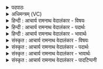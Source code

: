 <details><summary>पदपाठः</summary>

याः꣢। ते꣣। धा꣡राः꣢꣯। म꣣धुश्चु꣡तः꣢। म꣣धु। श्चु꣡तः꣢꣯। अ꣡सृ꣢꣯ग्रम्। इ꣣न्दो। ऊत꣡ये꣢। ता꣡भिः꣢꣯। प꣣वि꣡त्र꣢म्। आ। अ꣣सदः। ९७९।
</details>

<details><summary>अधिमन्त्रम् (VC)</summary>

- पवमानः सोमः
- जमदग्निर्भार्गवः
- गायत्री
- षड्जः
</details>

<details><summary>हिन्दी : आचार्य रामनाथ वेदालंकार - विषयः</summary>

प्रथम मन्त्र में जगत्पति परमेश्वर से प्रार्थना की गयी है।
</details>

<details><summary>हिन्दी : आचार्य रामनाथ वेदालंकार - पदार्थः</summary>

पदार्थान्वयभाषाः -  हे(इन्दो)आह्लाद देनेवाले,चन्द्रतुल्य,रस के भण्डार जगदीश्वर! (याः ते)जो आपकी(मधुश्चुतः)मधुस्राविणी(धाराः)आनन्द की धाराएँ(ऊतये)हमारी रक्षा के लिए(असृग्रम्)आपके पास से छूटती हैं(ताभिः)उन धाराओं के साथ,आप(पवित्रम्)हमारे पवित्र अन्तरात्मा में(आसदः)विराजो ॥१॥
</details>

<details><summary>हिन्दी : आचार्य रामनाथ वेदालंकार - भावार्थः</summary>

भावार्थभाषाः -  परमेश्वर के ध्यानी योगी लोग अपने अन्तरात्मा में झरते हुए आनन्द के झरने का अनुभव करते हुए परम तृप्ति प्राप्त करते हैं ॥१॥
</details>

<details><summary>संस्कृत : आचार्य रामनाथ वेदालंकार - विषयः</summary>

तत्रादौ जगत्पतिं परमेश्वरं प्रार्थयते।
</details>

<details><summary>संस्कृत : आचार्य रामनाथ वेदालंकार - पदार्थः</summary>

पदार्थान्वयभाषाः -  हे(इन्दो)आह्लादक चन्द्रोपम रसागार जगदीश्वर! (याः ते)याः तव(मधुश्चुतः)मधुस्राविण्यः(धाराः)आनन्दतरङ्गिण्यः(ऊतये)अस्माकं रक्षणाय(असृग्रम्)त्वत्तः(विसृज्यन्ते) (ताभिः)धाराभिः,त्वम्(पवित्रम्)अस्माकं पवित्रम् अन्तरात्मानम्(आसदः)आसीद ॥१॥
</details>

<details><summary>संस्कृत : आचार्य रामनाथ वेदालंकार - भावार्थः</summary>

भावार्थभाषाः -  परमेश्वरं ध्यातारो योगिनः स्वान्तरात्मनि निर्झरन्तमानन्दनिर्झरमनुभवन्तः परां तृप्तिं प्राप्नुवन्ति ॥१॥
</details>

<details><summary>संस्कृत : आचार्य रामनाथ वेदालंकार - पादटिप्पनी</summary>

टिप्पणी:   १.ऋ० ९।६२।७।
</details>